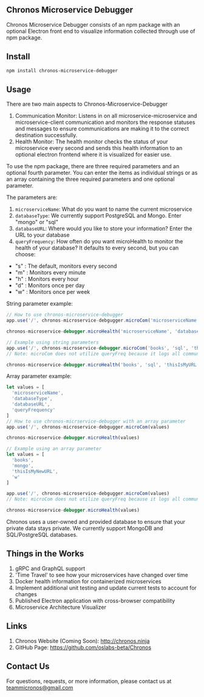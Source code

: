 ## Chronos Microservice Debugger
Chronos Microservice Debugger consists of an npm package with an optional Electron front end to visualize information collected through use of npm package.

## Install
```bash
npm install chronos-microservice-debugger
```

## Usage
There are two main aspects to Chronos-Microservice-Debugger
1. Communication Monitor: Listens in on all microservice-microservice and microservice-client communication and monitors the response statuses and messages to ensure communications are making it to the correct destination successfully.
2. Health Monitor: The health monitor checks the status of your microservice every second and sends this health information to an optional electron frontend where it is visualized for easier use.

To use the npm package, there are three required parameters and an optional fourth parameter. You can enter the items as individual strings or as an array containing the three required parameters and one optional parameter.

The parameters are:
1. `microserviceName`: What do you want to name the current microservice
2. `databaseType`: We currently support PostgreSQL and Mongo. Enter "mongo" or "sql"
3. `databaseURL`: Where would you like to store your information? Enter the URL to your database
4. `queryFrequency`: How often do you want microHealth to monitor the health of your database? It defaults to every second, but you can choose:
  * "s" : The default, monitors every second
  * "m" : Monitors every minute
  * "h" : Monitors every hour
  * "d" : Monitors once per day
  * "w" : Monitors once per week

String parameter example:
```javascript
// How to use chronos-microservice-debugger
app.use('/', chronos-microservice-debgugger.microCom('microserviceName', 'databaseType', 'databaseURL'))

chronos-microservice-debugger.microHealth('microserviceName', 'databaseType', 'databaseURL', 'queryFrequency'))

// Example using string parameters
app.use('/', chronos-microservice-debugger.microCom('books', 'sql', 'thisIsMyURL'))
// Note: microCom does not utilize queryFreq because it logs all communication when an endpoint is hit

chronos-microservice-debugger.microHealth('books', 'sql', 'thisIsMyURL', 'h')
```

Array parameter example:
```javascript
let values = [
  'microserviceName',
  'databaseType',
  'databaseURL',
  'queryFrequency'
]
// How to use chronos-micrservice-debugger with an array parameter
app.use('/', chronos-microservice-debgugger.microCom(values)

chronos-microservice-debugger.microHealth(values)

// Example using an array parameter
let values = [
  'books',
  'mongo',
  'thisIsMyNewURL',
  'w'
]

app.use('/', chronos-microservice-debgugger.microCom(values)
// Note: microCom does not utilize queryFreq because it logs all communication when an endpoint is hit

chronos-microservice-debugger.microHealth(values)

```

Chronos uses a user-owned and provided database to ensure that your private data stays private. We currently support MongoDB and SQL/PostgreSQL databases.

## Things in the Works
1. gRPC and GraphQL support
3. 'Time Travel' to see how your microservices have changed over time
4. Docker health information for containerized microservices
5. Implement additional unit testing and update current tests to account for changes
6. Published Electron application with cross-browser compatibility
7. Microservice Architecture Visualizer

## Links
1. Chronos Website (Coming Soon): http://chronos.ninja
2. GitHub Page: https://github.com/oslabs-beta/Chronos

## Contact Us
For questions, requests, or more information, please contact us at teammicronos@gmail.com

